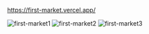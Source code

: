 https://first-market.vercel.app/

![first-market1](https://github.com/user-attachments/assets/0285d376-3175-42ee-bdf0-3c18c72a90f6)
![first-market2](https://github.com/user-attachments/assets/9a8e13e9-a954-4a99-81f9-21254f465bf1)
![first-market3](https://github.com/user-attachments/assets/d9af375f-a7b8-4d9c-825b-a6d5592e8828)

